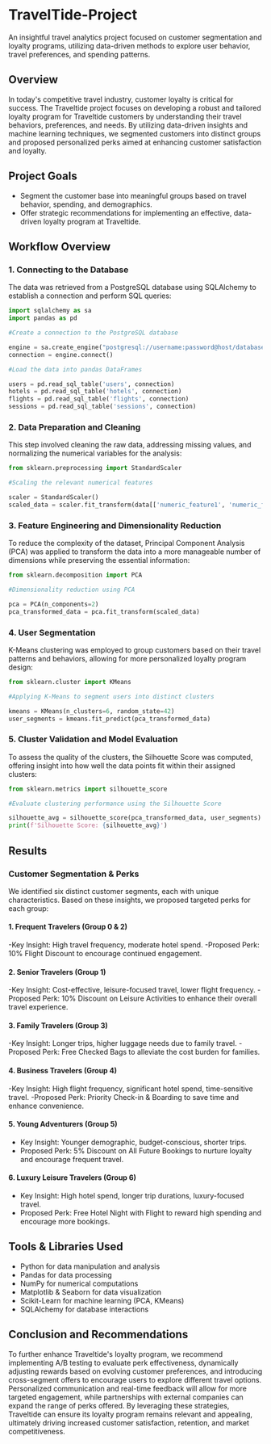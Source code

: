 # TravelTide-Project
An insightful travel analytics project focused on customer segmentation and loyalty programs, utilizing data-driven methods to explore user behavior, travel preferences, and spending patterns.

## Overview
In today's competitive travel industry, customer loyalty is critical for success. The Traveltide project focuses on developing a robust and tailored loyalty program for Traveltide customers by understanding their travel behaviors, preferences, and needs. By utilizing data-driven insights and machine learning techniques, we segmented customers into distinct groups and proposed personalized perks aimed at enhancing customer satisfaction and loyalty.

## Project Goals
- Segment the customer base into meaningful groups based on travel behavior, spending, and demographics.
- Offer strategic recommendations for implementing an effective, data-driven loyalty program at Traveltide.

## Workflow Overview
### 1. Connecting to the Database
The data was retrieved from a PostgreSQL database using SQLAlchemy to establish a connection and perform SQL queries:
```python
import sqlalchemy as sa
import pandas as pd

#Create a connection to the PostgreSQL database

engine = sa.create_engine("postgresql://username:password@host/database")
connection = engine.connect()

#Load the data into pandas DataFrames

users = pd.read_sql_table('users', connection)
hotels = pd.read_sql_table('hotels', connection)
flights = pd.read_sql_table('flights', connection)
sessions = pd.read_sql_table('sessions', connection)
```

### 2. Data Preparation and Cleaning
This step involved cleaning the raw data, addressing missing values, and normalizing the numerical variables for the analysis:

```python
from sklearn.preprocessing import StandardScaler

#Scaling the relevant numerical features

scaler = StandardScaler()
scaled_data = scaler.fit_transform(data[['numeric_feature1', 'numeric_feature2', 'numeric_feature3']])
```

### 3. Feature Engineering and Dimensionality Reduction
To reduce the complexity of the dataset, Principal Component Analysis (PCA) was applied to transform the data into a more manageable number of dimensions while preserving the essential information:

```python
from sklearn.decomposition import PCA

#Dimensionality reduction using PCA

pca = PCA(n_components=2)
pca_transformed_data = pca.fit_transform(scaled_data)
```

### 4. User Segmentation
K-Means clustering was employed to group customers based on their travel patterns and behaviors, allowing for more personalized loyalty program design:

```python
from sklearn.cluster import KMeans

#Applying K-Means to segment users into distinct clusters

kmeans = KMeans(n_clusters=6, random_state=42)
user_segments = kmeans.fit_predict(pca_transformed_data)
```

### 5. Cluster Validation and Model Evaluation
To assess the quality of the clusters, the Silhouette Score was computed, offering insight into how well the data points fit within their assigned clusters:

```python
from sklearn.metrics import silhouette_score

#Evaluate clustering performance using the Silhouette Score

silhouette_avg = silhouette_score(pca_transformed_data, user_segments)
print(f'Silhouette Score: {silhouette_avg}')
```

## Results

### Customer Segmentation & Perks
We identified six distinct customer segments, each with unique characteristics. Based on these insights, we proposed targeted perks for each group:

#### 1. Frequent Travelers (Group 0 & 2)

-Key Insight: High travel frequency, moderate hotel spend.
-Proposed Perk: 10% Flight Discount to encourage continued engagement.

#### 2. Senior Travelers (Group 1)

-Key Insight: Cost-effective, leisure-focused travel, lower flight frequency.
-Proposed Perk: 10% Discount on Leisure Activities to enhance their overall travel experience.

#### 3. Family Travelers (Group 3)

-Key Insight: Longer trips, higher luggage needs due to family travel.
-Proposed Perk: Free Checked Bags to alleviate the cost burden for families.

#### 4. Business Travelers (Group 4)

-Key Insight: High flight frequency, significant hotel spend, time-sensitive travel.
-Proposed Perk: Priority Check-in & Boarding to save time and enhance convenience.

#### 5. Young Adventurers (Group 5)

- Key Insight: Younger demographic, budget-conscious, shorter trips.
- Proposed Perk: 5% Discount on All Future Bookings to nurture loyalty and encourage frequent travel.

#### 6. Luxury Leisure Travelers (Group 6)

- Key Insight: High hotel spend, longer trip durations, luxury-focused travel.
- Proposed Perk: Free Hotel Night with Flight to reward high spending and encourage more bookings.

## Tools & Libraries Used
- Python for data manipulation and analysis
- Pandas for data processing
- NumPy for numerical computations
- Matplotlib & Seaborn for data visualization
- Scikit-Learn for machine learning (PCA, KMeans)
- SQLAlchemy for database interactions

## Conclusion and Recommendations
To further enhance Traveltide's loyalty program, we recommend implementing A/B testing to evaluate perk effectiveness, dynamically adjusting rewards based on evolving customer preferences, and introducing cross-segment offers to encourage users to explore different travel options. Personalized communication and real-time feedback will allow for more targeted engagement, while partnerships with external companies can expand the range of perks offered. By leveraging these strategies, Traveltide can ensure its loyalty program remains relevant and appealing, ultimately driving increased customer satisfaction, retention, and market competitiveness.








